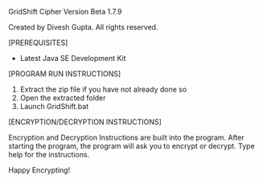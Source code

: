 GridShift Cipher Version Beta 1.7.9

Created by Divesh Gupta. All rights reserved.


[PREREQUISITES]
 - Latest Java SE Development Kit


[PROGRAM RUN INSTRUCTIONS]

1. Extract the zip file if you have not already done so
2. Open the extracted folder
3. Launch GridShift.bat


[ENCRYPTION/DECRYPTION INSTRUCTIONS]

Encryption and Decryption Instructions are built into the program.
After starting the program, the program will ask you to encrypt or decrypt. 
Type help for the instructions.


Happy Encrypting!
